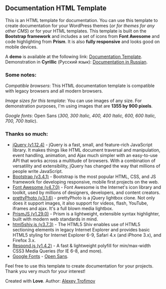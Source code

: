 ## Documentation HTML Template

This is an HTML template for documentation. You can use this template to create documentation for your WordPress themes (*or for themes for any other CMS*) or for your HTML templates. This template is built on the **Bootstrap framework** and includes a set of icons from **Font Awesome** and code highlighting from **Prism**. It is also **fully responsive** and looks good on mobile devices.

A **demo** is available at the following link: [Documentation Template](https://demo.minimalweb.net/documentation-template/). Demonstration in **Cyrillic** (Русский язык): [Documentation in Russian](https://demo.minimalweb.net/documentation-template/documentation-russian-language.html).

### Some notes:

*Compatible browsers*: This HTML documentation template is compatible with legacy browsers and all modern browsers.

*Image sizes for this template*: You can use images of any size. For demonstration purposes, I'm using images that are **1355 by 900 pixels**.

*Google fonts*: Open Sans (*300, 300 Italic, 400, 400 Italic, 600, 600 Italic, 700, 700 Italic*).

### Thanks so much:

- [jQuery (v1.12.4)](https://jquery.com/) - jQuery is a fast, small, and feature-rich JavaScript library. It makes things like HTML document traversal and manipulation, event handling, animation, and Ajax much simpler with an easy-to-use API that works across a multitude of browsers. With a combination of versatility and extensibility, jQuery has changed the way that millions of people write JavaScript.
- [Bootstrap (v3.4.1)](https://getbootstrap.com/docs/3.4/) - Bootstrap is the most popular HTML, CSS, and JS framework for developing responsive, mobile first projects on the web.
- [Font Awesome (v4.7.0)](https://fontawesome.com/v4.7.0/icons/) - Font Awesome is the Internet's icon library and toolkit, used by millions of designers, developers, and content creators.
- [prettyPhoto (v3.1.6)](https://github.com/scaron/prettyphoto) - prettyPhoto is a jQuery lightbox clone. Not only does it support images, it also support for videos, flash, YouTube, iframes and ajax. It's a full blown media lightbox.
- [PrismJS (v1.29.0)](https://prismjs.com/) - Prism is a lightweight, extensible syntax highlighter, built with modern web standards in mind.
- [html5shiv.js (v3.7.3)](https://github.com/aFarkas/html5shiv) - The HTML5 Shiv enables use of HTML5 sectioning elements in legacy Internet Explorer and provides basic HTML5 styling for Internet Explorer 6-9, Safari 4.x (and iPhone 3.x), and Firefox 3.x.
- [Respond.js (v1.4.2)](https://github.com/scottjehl/Respond) - A fast & lightweight polyfill for min/max-width CSS3 Media Queries (for IE 6-8, and more).
- [Google Fonts](https://fonts.google.com/) - [Open Sans](https://fonts.google.com/specimen/Open+Sans).

Feel free to use this template to create documentation for your projects. Thank you very much for your interest!

Created with **Love**. Author: [Alexey Trofimov](https://minimalweb.net/)
